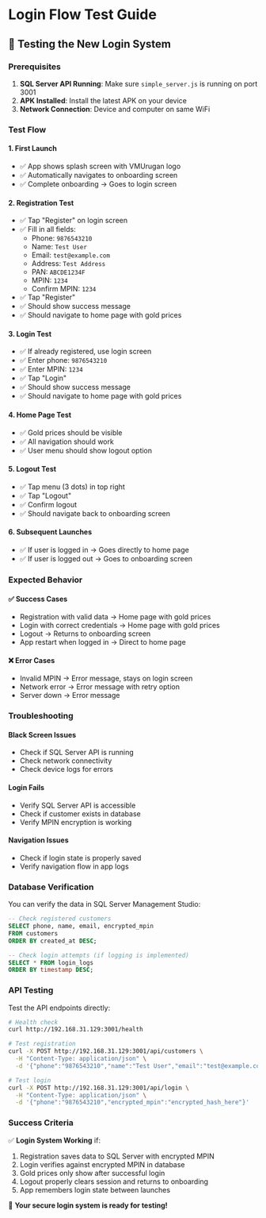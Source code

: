 # Login Flow Test Guide

## 🚀 Testing the New Login System

### Prerequisites
1. **SQL Server API Running**: Make sure `simple_server.js` is running on port 3001
2. **APK Installed**: Install the latest APK on your device
3. **Network Connection**: Device and computer on same WiFi

### Test Flow

#### 1. **First Launch**
- ✅ App shows splash screen with VMUrugan logo
- ✅ Automatically navigates to onboarding screen
- ✅ Complete onboarding → Goes to login screen

#### 2. **Registration Test**
- ✅ Tap "Register" on login screen
- ✅ Fill in all fields:
  - Phone: `9876543210`
  - Name: `Test User`
  - Email: `test@example.com`
  - Address: `Test Address`
  - PAN: `ABCDE1234F`
  - MPIN: `1234`
  - Confirm MPIN: `1234`
- ✅ Tap "Register"
- ✅ Should show success message
- ✅ Should navigate to home page with gold prices

#### 3. **Login Test**
- ✅ If already registered, use login screen
- ✅ Enter phone: `9876543210`
- ✅ Enter MPIN: `1234`
- ✅ Tap "Login"
- ✅ Should show success message
- ✅ Should navigate to home page with gold prices

#### 4. **Home Page Test**
- ✅ Gold prices should be visible
- ✅ All navigation should work
- ✅ User menu should show logout option

#### 5. **Logout Test**
- ✅ Tap menu (3 dots) in top right
- ✅ Tap "Logout"
- ✅ Confirm logout
- ✅ Should navigate back to onboarding screen

#### 6. **Subsequent Launches**
- ✅ If user is logged in → Goes directly to home page
- ✅ If user is logged out → Goes to onboarding screen

### Expected Behavior

#### ✅ **Success Cases**
- Registration with valid data → Home page with gold prices
- Login with correct credentials → Home page with gold prices
- Logout → Returns to onboarding screen
- App restart when logged in → Direct to home page

#### ❌ **Error Cases**
- Invalid MPIN → Error message, stays on login screen
- Network error → Error message with retry option
- Server down → Error message

### Troubleshooting

#### **Black Screen Issues**
- Check if SQL Server API is running
- Check network connectivity
- Check device logs for errors

#### **Login Fails**
- Verify SQL Server API is accessible
- Check if customer exists in database
- Verify MPIN encryption is working

#### **Navigation Issues**
- Check if login state is properly saved
- Verify navigation flow in app logs

### Database Verification

You can verify the data in SQL Server Management Studio:

```sql
-- Check registered customers
SELECT phone, name, email, encrypted_mpin 
FROM customers 
ORDER BY created_at DESC;

-- Check login attempts (if logging is implemented)
SELECT * FROM login_logs 
ORDER BY timestamp DESC;
```

### API Testing

Test the API endpoints directly:

```bash
# Health check
curl http://192.168.31.129:3001/health

# Test registration
curl -X POST http://192.168.31.129:3001/api/customers \
  -H "Content-Type: application/json" \
  -d '{"phone":"9876543210","name":"Test User","email":"test@example.com","address":"Test Address","pan_card":"ABCDE1234F","device_id":"test_device","encrypted_mpin":"encrypted_hash_here"}'

# Test login
curl -X POST http://192.168.31.129:3001/api/login \
  -H "Content-Type: application/json" \
  -d '{"phone":"9876543210","encrypted_mpin":"encrypted_hash_here"}'
```

### Success Criteria

✅ **Login System Working** if:
1. Registration saves data to SQL Server with encrypted MPIN
2. Login verifies against encrypted MPIN in database
3. Gold prices only show after successful login
4. Logout properly clears session and returns to onboarding
5. App remembers login state between launches

🎯 **Your secure login system is ready for testing!**
